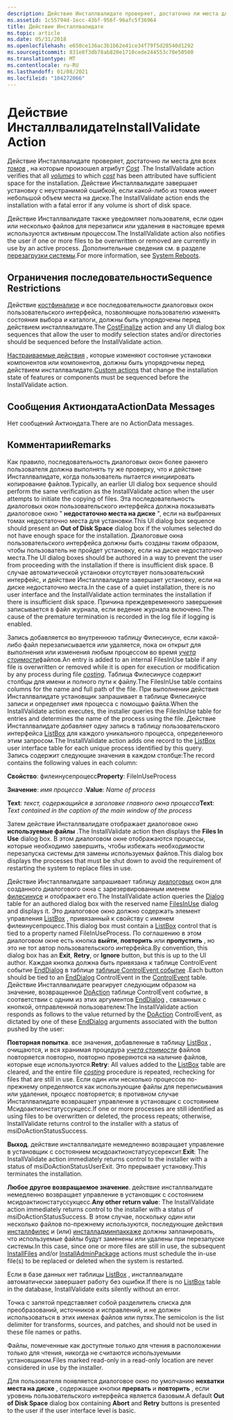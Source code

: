 ```yaml
---
description: Действие Инсталлвалидате проверяет, достаточно ли места для всех томов, на которые произошел атрибут cost. Действие Инсталлвалидате завершает установку с неустранимой ошибкой, если какой-либо из томов имеет небольшой объем места на диске.
ms.assetid: 1c55794d-1ecc-43bf-956f-96afc5f36964
title: Действие Инсталлвалидате
ms.topic: article
ms.date: 05/31/2018
ms.openlocfilehash: e650ce136ac3b1b62e41ce34f79f5d28540d1292
ms.sourcegitcommit: 831e8f3db78ab820e1710cede244553c70e50500
ms.translationtype: MT
ms.contentlocale: ru-RU
ms.lasthandoff: 01/08/2021
ms.locfileid: "104272066"
---
```

# <a name="installvalidate-action"></a><span data-ttu-id="efc8e-104">Действие Инсталлвалидате</span><span class="sxs-lookup"><span data-stu-id="efc8e-104">InstallValidate Action</span></span>

<span data-ttu-id="efc8e-105">Действие Инсталлвалидате проверяет, достаточно ли места для всех [*томов*](v-gly.md) , на которые произошел атрибут [*Cost*](c-gly.md) .</span><span class="sxs-lookup"><span data-stu-id="efc8e-105">The InstallValidate action verifies that all [*volumes*](v-gly.md) to which [*cost*](c-gly.md) has been attributed have sufficient space for the installation.</span></span> <span data-ttu-id="efc8e-106">Действие Инсталлвалидате завершает установку с неустранимой ошибкой, если какой-либо из томов имеет небольшой объем места на диске.</span><span class="sxs-lookup"><span data-stu-id="efc8e-106">The InstallValidate action ends the installation with a fatal error if any volume is short of disk space.</span></span>

<span data-ttu-id="efc8e-107">Действие Инсталлвалидате также уведомляет пользователя, если один или несколько файлов для перезаписи или удаления в настоящее время используются активным процессом.</span><span class="sxs-lookup"><span data-stu-id="efc8e-107">The InstallValidate action also notifies the user if one or more files to be overwritten or removed are currently in use by an active process.</span></span> <span data-ttu-id="efc8e-108">Дополнительные сведения см. в разделе [перезагрузки системы](system-reboots.md).</span><span class="sxs-lookup"><span data-stu-id="efc8e-108">For more information, see [System Reboots](system-reboots.md).</span></span>

## <a name="sequence-restrictions"></a><span data-ttu-id="efc8e-109">Ограничения последовательности</span><span class="sxs-lookup"><span data-stu-id="efc8e-109">Sequence Restrictions</span></span>

<span data-ttu-id="efc8e-110">Действие [костфинализе](costfinalize-action.md) и все последовательности диалоговых окон пользовательского интерфейса, позволяющие пользователю изменять состояния выбора и каталоги, должны быть упорядочены перед действием инсталлвалидате.</span><span class="sxs-lookup"><span data-stu-id="efc8e-110">The [CostFinalize](costfinalize-action.md) action and any UI dialog box sequences that allow the user to modify selection states and/or directories should be sequenced before the InstallValidate action.</span></span>

<span data-ttu-id="efc8e-111">[Настраиваемые действия](custom-actions.md) , которые изменяют состояние установки компонентов или компонентов, должны быть упорядочены перед действием инсталлвалидате.</span><span class="sxs-lookup"><span data-stu-id="efc8e-111">[Custom actions](custom-actions.md) that change the installation state of features or components must be sequenced before the InstallValidate action.</span></span>

## <a name="actiondata-messages"></a><span data-ttu-id="efc8e-112">Сообщения Актиондата</span><span class="sxs-lookup"><span data-stu-id="efc8e-112">ActionData Messages</span></span>

<span data-ttu-id="efc8e-113">Нет сообщений Актиондата.</span><span class="sxs-lookup"><span data-stu-id="efc8e-113">There are no ActionData messages.</span></span>

## <a name="remarks"></a><span data-ttu-id="efc8e-114">Комментарии</span><span class="sxs-lookup"><span data-stu-id="efc8e-114">Remarks</span></span>

<span data-ttu-id="efc8e-115">Как правило, последовательность диалоговых окон более раннего пользователя должна выполнять ту же проверку, что и действие Инсталлвалидате, когда пользователь пытается инициировать копирование файлов.</span><span class="sxs-lookup"><span data-stu-id="efc8e-115">Typically, an earlier UI dialog box sequence should perform the same verification as the InstallValidate action when the user attempts to initiate the copying of files.</span></span> <span data-ttu-id="efc8e-116">Эта последовательность диалоговых окон пользовательского интерфейса должна показывать диалоговое окно " **недостаточно места на диске** ", если на выбранных томах недостаточно места для установки.</span><span class="sxs-lookup"><span data-stu-id="efc8e-116">This UI dialog box sequence should present an **Out of Disk Space** dialog box if the volumes selected do not have enough space for the installation.</span></span> <span data-ttu-id="efc8e-117">Диалоговые окна пользовательского интерфейса должны быть созданы таким образом, чтобы пользователь не пройдет установку, если на диске недостаточно места.</span><span class="sxs-lookup"><span data-stu-id="efc8e-117">The UI dialog boxes should be authored in a way to prevent the user from proceeding with the installation if there is insufficient disk space.</span></span> <span data-ttu-id="efc8e-118">В случае автоматической установки отсутствует пользовательский интерфейс, и действие Инсталлвалидате завершает установку, если на диске недостаточно места.</span><span class="sxs-lookup"><span data-stu-id="efc8e-118">In the case of a quiet installation, there is no user interface and the InstallValidate action terminates the installation if there is insufficient disk space.</span></span> <span data-ttu-id="efc8e-119">Причина преждевременного завершения записывается в файл журнала, если ведение журнала включено.</span><span class="sxs-lookup"><span data-stu-id="efc8e-119">The cause of the premature termination is recorded in the log file if logging is enabled.</span></span>

<span data-ttu-id="efc8e-120">Запись добавляется во внутреннюю таблицу Филесинусе, если какой-либо файл перезаписывается или удаляется, пока он открыт для выполнения или изменения любым процессом во время [*учета стоимости*](c-gly.md)файлов.</span><span class="sxs-lookup"><span data-stu-id="efc8e-120">An entry is added to an internal FilesInUse table if any file is overwritten or removed while it is open for execution or modification by any process during file [*costing*](c-gly.md).</span></span> <span data-ttu-id="efc8e-121">Таблица Филесинусе содержит столбцы для имени и полного пути к файлу.</span><span class="sxs-lookup"><span data-stu-id="efc8e-121">The FilesInUse table contains columns for the name and full path of the file.</span></span> <span data-ttu-id="efc8e-122">При выполнении действия Инсталлвалидате установщик запрашивает в таблице Филесинусе записи и определяет имя процесса с помощью файла.</span><span class="sxs-lookup"><span data-stu-id="efc8e-122">When the InstallValidate action executes, the installer queries the FilesInUse table for entries and determines the name of the process using the file.</span></span> <span data-ttu-id="efc8e-123">Действие Инсталлвалидате добавляет одну запись в таблицу пользовательского интерфейса [ListBox](listbox-table.md) для каждого уникального процесса, определенного этим запросом.</span><span class="sxs-lookup"><span data-stu-id="efc8e-123">The InstallValidate action adds one record to the [ListBox](listbox-table.md) user interface table for each unique process identified by this query.</span></span> <span data-ttu-id="efc8e-124">Запись содержит следующие значения в каждом столбце:</span><span class="sxs-lookup"><span data-stu-id="efc8e-124">The record contains the following values in each column:</span></span>

<span data-ttu-id="efc8e-125">**Свойство**: филеинусепроцесс</span><span class="sxs-lookup"><span data-stu-id="efc8e-125">**Property**: FileInUseProcess</span></span>

 

<span data-ttu-id="efc8e-126">**Значение**: *имя процесса* .</span><span class="sxs-lookup"><span data-stu-id="efc8e-126">**Value**: *Name of process*</span></span>

 

<span data-ttu-id="efc8e-127">**Text**: *текст, содержащийся в заголовке главного окна процесса*</span><span class="sxs-lookup"><span data-stu-id="efc8e-127">**Text**: *Text contained in the caption of the main window of the process*</span></span>

<span data-ttu-id="efc8e-128">Затем действие Инсталлвалидате отображает диалоговое окно **используемые файлы** .</span><span class="sxs-lookup"><span data-stu-id="efc8e-128">The InstallValidate action then displays the **Files In Use** dialog box.</span></span> <span data-ttu-id="efc8e-129">В этом диалоговом окне отображаются процессы, которые необходимо завершить, чтобы избежать необходимости перезапуска системы для замены используемых файлов.</span><span class="sxs-lookup"><span data-stu-id="efc8e-129">This dialog box displays the processes that must be shut down to avoid the requirement of restarting the system to replace files in use.</span></span>

<span data-ttu-id="efc8e-130">Действие Инсталлвалидате запрашивает таблицу [диалоговых](dialog-table.md) окон для созданного диалогового окна с зарезервированным именем [филесинусе](filesinuse-dialog.md) и отображает его.</span><span class="sxs-lookup"><span data-stu-id="efc8e-130">The InstallValidate action queries the [Dialog](dialog-table.md) table for an authored dialog box with the reserved name [FilesInUse](filesinuse-dialog.md) dialog and displays it.</span></span> <span data-ttu-id="efc8e-131">Это диалоговое окно должно содержать элемент управления [ListBox](listbox-control.md) , привязанный к свойству с именем филеинусепроцесс.</span><span class="sxs-lookup"><span data-stu-id="efc8e-131">This dialog box must contain a [ListBox](listbox-control.md) control that is tied to a property named FileInUseProcess.</span></span> <span data-ttu-id="efc8e-132">По соглашению в этом диалоговом окне есть кнопка **выйти**, **повторить** или **пропустить** , но это не тот автор пользовательского интерфейса.</span><span class="sxs-lookup"><span data-stu-id="efc8e-132">By convention, this dialog box has an **Exit**, **Retry**, or **Ignore** button, but this is up to the UI author.</span></span> <span data-ttu-id="efc8e-133">Каждая кнопка должна быть привязана к таблице ControlEvent событие [EndDialog](enddialog-controlevent.md) в таблице [таблице ControlEvent событие](controlevent-table.md) .</span><span class="sxs-lookup"><span data-stu-id="efc8e-133">Each button should be tied to an [EndDialog](enddialog-controlevent.md) ControlEvent in the [ControlEvent](controlevent-table.md) table.</span></span> <span data-ttu-id="efc8e-134">Действие Инсталлвалидате реагирует следующим образом на значение, возвращенное [DoAction](doaction-controlevent.md) таблице ControlEvent событие, в соответствии с одним из этих аргументов [EndDialog](enddialog-controlevent.md) , связанных с кнопкой, отправленной пользователем:</span><span class="sxs-lookup"><span data-stu-id="efc8e-134">The InstallValidate action responds as follows to the value returned by the [DoAction](doaction-controlevent.md) ControlEvent, as dictated by one of these [EndDialog](enddialog-controlevent.md) arguments associated with the button pushed by the user:</span></span>

<span data-ttu-id="efc8e-135">**Повторная попытка**. все значения, добавленные в таблицу [ListBox](listbox-table.md) , очищаются, и вся хранимая процедура [*учета стоимости*](c-gly.md) файлов повторяется повторно, повторно проверяются на наличие файлов, которые еще используются.</span><span class="sxs-lookup"><span data-stu-id="efc8e-135">**Retry**: All values added to the [ListBox](listbox-table.md) table are cleared, and the entire file [*costing*](c-gly.md) procedure is repeated, rechecking for files that are still in use.</span></span> <span data-ttu-id="efc8e-136">Если один или несколько процессов по-прежнему определяются как использующие файлы для переписывания или удаления, процесс повторяется; в противном случае Инсталлвалидате возвращает управление в установщик с состоянием Мсидоактионстатуссукцесс.</span><span class="sxs-lookup"><span data-stu-id="efc8e-136">If one or more processes are still identified as using files to be overwritten or deleted, the process repeats; otherwise, InstallValidate returns control to the installer with a status of msiDoActionStatusSuccess.</span></span>

<span data-ttu-id="efc8e-137">**Выход**. действие инсталлвалидате немедленно возвращает управление в установщик с состоянием мсидоактионстатусусерексит.</span><span class="sxs-lookup"><span data-stu-id="efc8e-137">**Exit**: The InstallValidate action immediately returns control to the installer with a status of msiDoActionStatusUserExit.</span></span> <span data-ttu-id="efc8e-138">Это прерывает установку.</span><span class="sxs-lookup"><span data-stu-id="efc8e-138">This terminates the installation.</span></span>

<span data-ttu-id="efc8e-139">**Любое другое возвращаемое значение**. действие инсталлвалидате немедленно возвращает управление в установщик с состоянием мсидоактионстатуссукцесс.</span><span class="sxs-lookup"><span data-stu-id="efc8e-139">**Any other return value**: The InstallValidate action immediately returns control to the installer with a status of msiDoActionStatusSuccess.</span></span> <span data-ttu-id="efc8e-140">В этом случае, поскольку один или несколько файлов по-прежнему используются, последующие действия [инсталлфилес](installfiles-action.md) и (или) [инсталладминпаккаже](installadminpackage-action.md) должны запланировать, что используемые файлы будут заменены или удалены при перезапуске системы.</span><span class="sxs-lookup"><span data-stu-id="efc8e-140">In this case, since one or more files are still in use, the subsequent [InstallFiles](installfiles-action.md) and/or [InstallAdminPackage](installadminpackage-action.md) actions must schedule the in-use file(s) to be replaced or deleted when the system is restarted.</span></span>

<span data-ttu-id="efc8e-141">Если в базе данных нет таблицы [ListBox](listbox-table.md) , инсталлвалидате автоматически завершает работу без ошибки.</span><span class="sxs-lookup"><span data-stu-id="efc8e-141">If there is no [ListBox](listbox-table.md) table in the database, InstallValidate exits silently without an error.</span></span>

<span data-ttu-id="efc8e-142">Точка с запятой представляет собой разделитель списка для преобразований, источников и исправлений, и не должен использоваться в этих именах файлов или путях.</span><span class="sxs-lookup"><span data-stu-id="efc8e-142">The semicolon is the list delimiter for transforms, sources, and patches, and should not be used in these file names or paths.</span></span>

<span data-ttu-id="efc8e-143">Файлы, помеченные как доступные только для чтения в расположении только для чтения, никогда не считаются используемыми установщиком.</span><span class="sxs-lookup"><span data-stu-id="efc8e-143">Files marked read-only in a read-only location are never considered in use by the installer.</span></span>

<span data-ttu-id="efc8e-144">Для пользователя появляется диалоговое окно по умолчанию **нехватки места на диске** , содержащее кнопки **прервать** и **повторить** , если уровень пользовательского интерфейса является базовым.</span><span class="sxs-lookup"><span data-stu-id="efc8e-144">A default **Out of Disk Space** dialog box containing **Abort** and **Retry** buttons is presented to the user if the user interface level is basic.</span></span>

 

 



